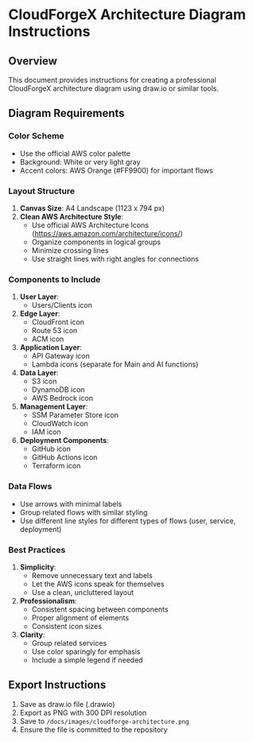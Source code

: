 # CloudForgeX Architecture Diagram Instructions

## Overview
This document provides instructions for creating a professional CloudForgeX architecture diagram using draw.io or similar tools.

## Diagram Requirements

### Color Scheme
- Use the official AWS color palette
- Background: White or very light gray
- Accent colors: AWS Orange (#FF9900) for important flows

### Layout Structure
1. **Canvas Size**: A4 Landscape (1123 x 794 px)
2. **Clean AWS Architecture Style**:
   - Use official AWS Architecture Icons (https://aws.amazon.com/architecture/icons/)
   - Organize components in logical groups
   - Minimize crossing lines
   - Use straight lines with right angles for connections

### Components to Include
1. **User Layer**:
   - Users/Clients icon
2. **Edge Layer**:
   - CloudFront icon
   - Route 53 icon
   - ACM icon
3. **Application Layer**:
   - API Gateway icon
   - Lambda icons (separate for Main and AI functions)
4. **Data Layer**:
   - S3 icon
   - DynamoDB icon
   - AWS Bedrock icon
5. **Management Layer**:
   - SSM Parameter Store icon
   - CloudWatch icon
   - IAM icon
6. **Deployment Components**:
   - GitHub icon
   - GitHub Actions icon
   - Terraform icon

### Data Flows
- Use arrows with minimal labels
- Group related flows with similar styling
- Use different line styles for different types of flows (user, service, deployment)

### Best Practices
1. **Simplicity**:
   - Remove unnecessary text and labels
   - Let the AWS icons speak for themselves
   - Use a clean, uncluttered layout
2. **Professionalism**:
   - Consistent spacing between components
   - Proper alignment of elements
   - Consistent icon sizes
3. **Clarity**:
   - Group related services
   - Use color sparingly for emphasis
   - Include a simple legend if needed

## Export Instructions
1. Save as draw.io file (.drawio)
2. Export as PNG with 300 DPI resolution
3. Save to `/docs/images/cloudforge-architecture.png`
4. Ensure the file is committed to the repository